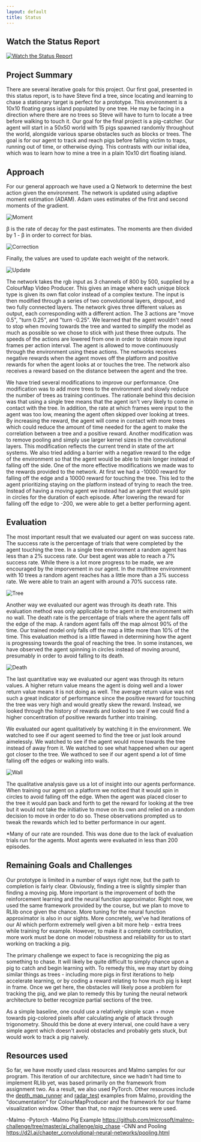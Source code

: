 ```yaml
---
layout: default
title: Status
---
```

## Watch the Status Report
[![Watch the Status Report](https://img.youtube.com/vi/kHjt8DJ0yOw/maxresdefault.jpg)](https://youtu.be/kHjt8DJ0yOw) 
  
## Project Summary
There are several iterative goals for this project. Our first goal, presented in this status report, is to have Steve find a tree, since locating and learning to chase a stationary target is perfect for a prototype. This environment is a 10x10 floating grass island populated by one tree. He may be facing in a direction where there are no trees so Steve will have to turn to locate a tree before walking to touch it. Our goal for the final project is a pig-catcher. Our agent will start in a 50x50 world with 15 pigs spawned randomly throughout the world, alongside various sparse obstacles such as blocks or trees. The goal is for our agent to track and reach pigs before falling victim to traps, running out of time, or otherwise dying. This contrasts with our initial idea, which was to learn how to mine a tree in a plain 10x10 dirt floating island.
  
## Approach
For our general approach we have used a Q Network to determine the best action given the environment. The network is updated using adaptive moment estimation (ADAM). Adam uses estimates of the first and second moments of the gradient. 

![Moment](images/moment.png)

β is the rate of decay for the past estimates. The moments are then divided by 1 - β in order to correct for bias. 

![Correction](images/biasCorrection.png)

Finally, the values are used to update each weight of the network.

![Update](images/update.png)

The network takes the rgb input as 3 channels of 800 by 500, supplied by a ColourMap Video Producer. This gives an image where each unique block type is given its own flat color instead of a complex texture. The input is then modified through a series of two convolutional layers, dropout, and two fully connected layers. The network gives three different values as output, each corresponding with a different action. The 3 actions are "move 0.5", "turn 0.25", and "turn -0.25". We learned that the agent wouldn't need to stop when moving towards the tree and wanted to simplify the model as much as possible so we chose to stick with just these three outputs. The speeds of the actions are lowered from one in order to obtain more input frames per action interval. The agent is allowed to move continuously through the environment using these actions. The networks receives negative rewards when the agent moves off the platform and positive rewards for when the agent looks at or touches the tree. The network also receives a reward based on the distance between the agent and the tree.

We have tried several modifications to improve our performance. One modification was to add more trees to the environment and slowly reduce the number of trees as training continues. The rationale behind this decision was that using a single tree means that the agent isn't very likely to come in contact with the tree. In addition, the rate at which frames were input to the agent was too low, meaning the agent often skipped over looking at trees. By increasing the reward, the agent will come in contact with more trees which could reduce the amount of time needed for the agent to make the correlation between a tree and a positive reward. Another modification was to remove pooling and simply use larger kernel sizes in the convolutional layers. This modification reflects the current trend in state of the art systems. We also tried adding a barrier with a negative reward to the edge of the environment so that the agent would be able to train longer instead of falling off the side. One of the more effective modifications we made was to the rewards provided to the network. At first we had a -10000 reward for falling off the edge and a 10000 reward for touching the tree. This led to the agent prioritizing staying on the platform instead of trying to reach the tree. Instead of having a moving agent we instead had an agent that would spin in circles for the duration of each episode. After lowering the reward for falling off the edge to -200, we were able to get a better performing agent. 
  
## Evaluation

The most important result that we evaluated our agent on was success rate. The success rate is the percentage of trials that were completed by the agent touching the tree. In a single tree environment a random agent has less than a 2% success rate. Our best agent was able to reach a 7% success rate. While there is a lot more progress to be made, we are encouraged by the imporvement in our agent. In the multitree environment with 10 trees a random agent reaches has a little more than a 3% success rate. We were able to train an agent with around a 70% success rate.

![Tree](images/tree.png) 

Another way we evaluated our agent was through its death rate. This evaluation method was only applicable to the agent in the environment with no wall. The death rate is the percentage of trials where the agent falls off the edge of the map. A random agent falls off the map almost 90% of the time. Our trained model only falls off the map a little more than 10% of the time. This evaluation method is a little flawed in determining how the agent is progressing towards the goal of reaching the tree. In some instances, we have observed the agent spinning in circles instead of moving around, presumably in order to avoid falling to its death.

![Death](images/death.png)

The last quantitative way we evaluated our agent was through its return values. A higher return value means the agent is doing well and a lower return value means it is not doing as well. The average return value was not such a great indicator of performance since the positive reward for touching the tree was very high and would greatly skew the reward. Instead, we looked through the history of rewards and looked to see if we could find a higher concentration of positive rewards further into training.

We evaluated our agent qualitatively by watching it in the environment. We watched to see if our agent seemed to find the tree or just look around aimelessly. We watched to see if the agent would move towards the tree instead of away from it. We watched to see what happened when our agent got closer to the tree. We wathced to see if our agent spend a lot of time falling off the edges or walking into walls.

![Wall](images/wall.png)

The qualitative analysis gave us a lot of insight into our agents performance. When training our agent on a platform we noticed that it would spin in circles to avoid falling off the edge. When the agent was placed closer to the tree it would pan back and forth to get the reward for looking at the tree but it would not take the initiative to move on its own and relied on a random decision to move in order to do so. These observations prompted us to tweak the rewards which led to better performance in our agent. 

*Many of our rate are rounded. This was done due to the lack of evaluation trials run for the agents. Most agents were evaluated in less than 200 episodes.
  
## Remaining Goals and Challenges
Our prototype is limited in a number of ways right now, but the path to completion is fairly clear. Obviously, finding a tree is slightly simpler than finding a moving pig. More important is the improvement of both the reinforcement learning and the neural function approximator. Right now, we used the same framework provided by the course, but we plan to move to RLlib once given the chance. More tuning for the neural function approximator is also in our sights. More concretely, we've had iterations of our AI which perform extremely well given a bit more help - extra trees while training for example. However, to make it a complete contribution, more work must be done on model robustness and reliability for us to start working on tracking a pig.

The primary challenge we expect to face is recognizing the pig as something to chase. It will likely be quite difficult to simply chance upon a pig to catch and begin learning with. To remedy this, we may start by doing similar things as trees - including more pigs in first iterations to help accelerate learning, or by coding a reward relating to how much pig is kept in frame. Once we get here, the obstacles will likely pose a problem for tracking the pig, and we plan to remedy this by tuning the neural network architecture to better recognize partial sections of the tree.

As a simple baseline, one could use a relatively simple scan + move towards pig-colored pixels after calculating angle of attack through trigonometry. Should this be done at every interval, one could have a very simple agent which doesn't avoid obstacles and probably gets stuck, but would work to track a pig naively.
  
## Resources used
So far, we have mostly used class resources and Malmo samples for our program. This iteration of our architecture, since we hadn't had time to implement RLlib yet, was based primarily on the framework from assignment two. As a result, we also used PyTorch. Other resources include the [depth_map_runner](https://github.com/microsoft/malmo/blob/master/Malmo/samples/Python_examples/depth_map_runner.py) and [radar_test](https://github.com/microsoft/malmo/blob/master/Malmo/samples/Python_examples/radar_test.py) examples from Malmo, providing the "documentation" for ColourMapProducer and the framework for our frame visualization window. Other than that, no major resources were used.

-Malmo
-Pytorch
-Malmo Pig Example 
https://github.com/microsoft/malmo-challenge/tree/master/ai_challenge/pig_chase
-CNN and Pooling
https://d2l.ai/chapter_convolutional-neural-networks/pooling.html
